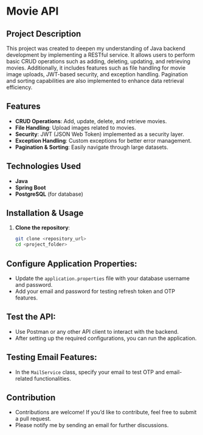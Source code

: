 # Movie API

## Project Description
This project was created to deepen my understanding of Java backend development by implementing a RESTful service. It allows users to perform basic CRUD operations such as adding, deleting, updating, and retrieving movies. Additionally, it includes features such as file handling for movie image uploads, JWT-based security, and exception handling. Pagination and sorting capabilities are also implemented to enhance data retrieval efficiency.

## Features
- **CRUD Operations**: Add, update, delete, and retrieve movies.
- **File Handling**: Upload images related to movies.
- **Security**: JWT (JSON Web Token) implemented as a security layer.
- **Exception Handling**: Custom exceptions for better error management.
- **Pagination & Sorting**: Easily navigate through large datasets.

## Technologies Used
- **Java**
- **Spring Boot**
- **PostgreSQL** (for database)

## Installation & Usage
1. **Clone the repository**:
   ```bash
   git clone <repository_url>
   cd <project_folder>


## Configure Application Properties:
- Update the `application.properties` file with your database username and password.
- Add your email and password for testing refresh token and OTP features.

## Test the API:
- Use Postman or any other API client to interact with the backend.
- After setting up the required configurations, you can run the application.

## Testing Email Features:
- In the `MailService` class, specify your email to test OTP and email-related functionalities.

## Contribution
- Contributions are welcome! If you’d like to contribute, feel free to submit a pull request.
- Please notify me by sending an email for further discussions.